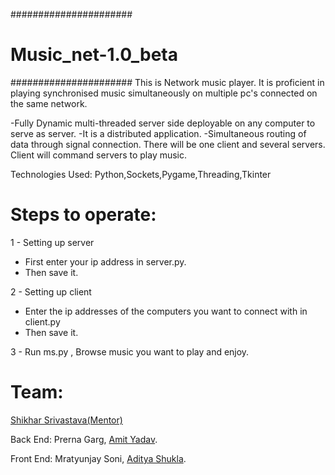 ###################### 
# Music_net-1.0_beta #
######################
This is Network music player.
It is proficient in playing synchronised music simultaneously on multiple pc's connected on the same network.

-Fully Dynamic multi-threaded server side deployable on any computer to serve as server.
-It is a distributed application.
-Simultaneous routing of data through signal connection.
There will be one client and several servers.
Client will command servers to play music.

Technologies Used:
Python,Sockets,Pygame,Threading,Tkinter

# Steps to operate:
1 - Setting up server

* First enter your ip address in server.py.
* Then save it.

2 - Setting up client

* Enter the ip addresses of the computers you want to connect with in client.py
* Then save it.

3 - Run ms.py , Browse music you want to play and enjoy.

# Team:

[Shikhar Srivastava(Mentor)](https://github.com/shikharsrivastava) 

Back End:
Prerna Garg, [Amit Yadav](https://github.com/amityadav0).

Front End:
Mratyunjay Soni, [Aditya Shukla](https://github.com/Adityash786). 


